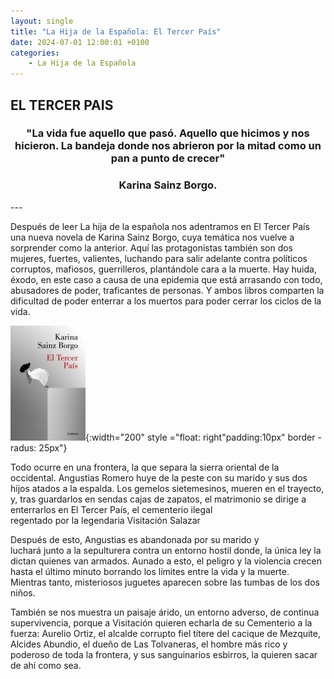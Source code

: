 ```yaml
---
layout: single
title: "La Hija de la Española: El Tercer País"
date: 2024-07-01 12:00:01 +0100
categories: 
    - La Hija de la Española
---
```

<h2>EL TERCER PAIS</h2>




<center><h3>"La vida fue aquello que pasó.  Aquello que hicimos y nos hicieron. 
La bandeja donde nos abrieron por la   mitad como un pan a punto de crecer"</h3> </center>
<center><h3>Karina Sainz Borgo.</h3></center>
---


Después de leer La hija de la española nos adentramos en  El 
Tercer País  una nueva novela de
Karina Sainz Borgo, cuya temática nos vuelve a sorprender como 
la anterior. Aquí las  protagonistas también son dos mujeres, 
fuertes, valientes,  luchando para salir adelante contra 
políticos corruptos, mafiosos, guerrilleros, plantándole cara 
a la muerte. Hay huida, éxodo, en 
este caso a causa de una epidemia que está arrasando con todo,
abusadores de poder, traficantes de personas. Y ambos libros 
comparten la dificultad de poder enterrar a los muertos para 
poder  cerrar los ciclos de la vida. 

 

![el tercer pais](</assets/img/el tercer pais.jpg>){:width="200" style ="float: right"padding:10px" border - radus: 25px"}


Todo ocurre en una frontera, la que separa la sierra oriental 
de la  occidental. Angustias Romero
huye de la peste con su marido y sus dos  hijos atados a la 
espalda. Los gemelos sietemesinos, 
mueren en el  trayecto, y, tras guardarlos en sendas cajas de
zapatos, el matrimonio  se dirige 
a enterrarlos en El Tercer País, el cementerio ilegal  
regentado por la legendaria Visitación 
Salazar


Después de esto, Angustias es abandonada por su marido y   
luchará junto a la sepulturera contra
un entorno hostil donde, la única ley la dictan quienes van 
armados.  Aunado a esto,  el peligro
y la violencia crecen  hasta el último minuto borrando los
límites entre la vida y la muerte.
Mientras tanto, misteriosos juguetes   aparecen sobre  las 
tumbas de los dos niños.


También se nos muestra un paisaje árido, un entorno adverso, de
continua supervivencia, porque a 
Visitación quieren echarla de su Cementerio a la fuerza: 
Aurelio Ortiz, el alcalde corrupto fiel 
títere del cacique de Mezquite, Alcides Abundio, el dueño de 
Las Tolvaneras, el hombre más rico y 
poderoso de toda la frontera, y sus sanguinarios esbirros, la 
quieren sacar de ahí como sea.





